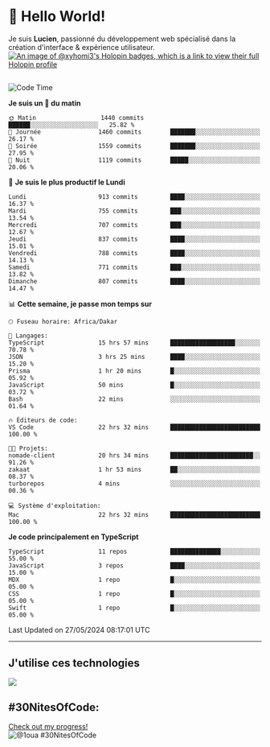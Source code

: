 # 👋 Hello World!

Je suis **Lucien**, passionné du développement web spécialisé dans la création d'interface & expérience utilisateur.
[![An image of @xyhomi3's Holopin badges, which is a link to view their full Holopin profile](https://holopin.me/xyhomi3)](https://holopin.io/@xyhomi3)

##

<!--START_SECTION:waka-->
![Code Time](http://img.shields.io/badge/Code%20Time-1%2C219%20hrs%2057%20mins-blue)

**Je suis un 🐤 du matin** 

```text
🌞 Matin                  1440 commits        ██████░░░░░░░░░░░░░░░░░░░   25.82 % 
🌆 Journée                1460 commits        ███████░░░░░░░░░░░░░░░░░░   26.17 % 
🌃 Soirée                 1559 commits        ███████░░░░░░░░░░░░░░░░░░   27.95 % 
🌙 Nuit                   1119 commits        █████░░░░░░░░░░░░░░░░░░░░   20.06 % 
```
📅 **Je suis le plus productif le Lundi** 

```text
Lundi                    913 commits         ████░░░░░░░░░░░░░░░░░░░░░   16.37 % 
Mardi                    755 commits         ███░░░░░░░░░░░░░░░░░░░░░░   13.54 % 
Mercredi                 707 commits         ███░░░░░░░░░░░░░░░░░░░░░░   12.67 % 
Jeudi                    837 commits         ████░░░░░░░░░░░░░░░░░░░░░   15.01 % 
Vendredi                 788 commits         ████░░░░░░░░░░░░░░░░░░░░░   14.13 % 
Samedi                   771 commits         ███░░░░░░░░░░░░░░░░░░░░░░   13.82 % 
Dimanche                 807 commits         ████░░░░░░░░░░░░░░░░░░░░░   14.47 % 
```


📊 **Cette semaine, je passe mon temps sur** 

```text
🕑︎ Fuseau horaire: Africa/Dakar

💬 Langages: 
TypeScript               15 hrs 57 mins      ██████████████████░░░░░░░   70.78 % 
JSON                     3 hrs 25 mins       ████░░░░░░░░░░░░░░░░░░░░░   15.20 % 
Prisma                   1 hr 20 mins        █░░░░░░░░░░░░░░░░░░░░░░░░   05.92 % 
JavaScript               50 mins             █░░░░░░░░░░░░░░░░░░░░░░░░   03.72 % 
Bash                     22 mins             ░░░░░░░░░░░░░░░░░░░░░░░░░   01.64 % 

🔥 Éditeurs de code: 
VS Code                  22 hrs 32 mins      █████████████████████████   100.00 % 

🐱‍💻 Projets: 
nomade-client            20 hrs 34 mins      ███████████████████████░░   91.26 % 
zakaat                   1 hr 53 mins        ██░░░░░░░░░░░░░░░░░░░░░░░   08.37 % 
turborepos               4 mins              ░░░░░░░░░░░░░░░░░░░░░░░░░   00.36 % 

💻 Système d'exploitation: 
Mac                      22 hrs 32 mins      █████████████████████████   100.00 % 
```

**Je code principalement en TypeScript** 

```text
TypeScript               11 repos            ██████████████░░░░░░░░░░░   55.00 % 
JavaScript               3 repos             ████░░░░░░░░░░░░░░░░░░░░░   15.00 % 
MDX                      1 repo              █░░░░░░░░░░░░░░░░░░░░░░░░   05.00 % 
CSS                      1 repo              █░░░░░░░░░░░░░░░░░░░░░░░░   05.00 % 
Swift                    1 repo              █░░░░░░░░░░░░░░░░░░░░░░░░   05.00 % 
```




 Last Updated on 27/05/2024 08:17:01 UTC
<!--END_SECTION:waka-->
---

## J'utilise ces technologies

<p align="left">
  <a href="https://skillicons.dev">
    <img src="https://skillicons.dev/icons?i=ts,js,md,scss,tailwind,react,redux,docker,express,astro,vite,nextjs,vercel,figma,ableton" />
  </a>
</p>

## #30NitesOfCode:
  [Check out my progress!](https://www.codedex.io/@1oua/30-nites-of-code)  
  ![@1oua #30NitesOfCode](https://www.codedex.io/api/petStatus?user=1oua)
